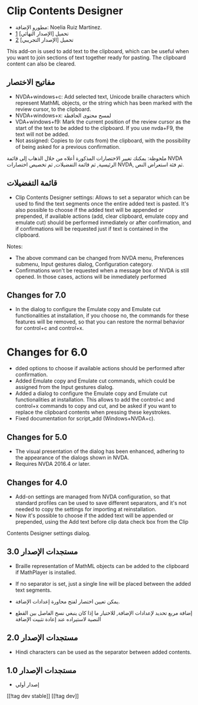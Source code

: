 # Clip Contents Designer #

*	مطورو الإضافة: Noelia Ruiz Martínez.
*	تحميل [الإصدار النهائي] [1]
*	تحميل [الإصدار التجريبي] [2]

This add-on is used to add text to the clipboard, which can be useful when
you want to join sections of text together ready for pasting.  The clipboard
content can also be cleared.

## مفاتيح الاختصار ##


*	NVDA+windows+c: Add selected text, Unicode braille characters which
  represent MathML objects, or the string which has been marked with the
  review cursor, to the clipboard.
*	NVDA+windows+x: لمسح محتوى الحافظة
* VDA+windows+f9: Mark the current position of the review cursor as the start of the text to be added to the clipboard. If you use nvda+F9, the text will not be added.
* Not assigned: Copies to (or cuts from) the clipboard, with the possibility of being asked for a previous confirmation.

ملحوظة: يمكنك تغيير الاختصارات المذكورة أعلاه من خلال الذهاب إلى قائمة NVDA
الرئيسية, ثم قائمة التفضيلات, ثم تخصيص اختصارات NVDA, ثم فئة استعراض النص.


## قائمة التفضيلات ##

*	Clip Contents Designer settings: Allows to set a separator which can be used to find the text segments once the entire added text is pasted.
It's also possible to choose if the added text will be appended or prepended, if available actions (add, clear clipboard, emulate copy and emulate cut) should be performed inmediately or after confirmation, and if confirmations will be requested just if text is contained in the clipboard.

Notes:

*	The above command can be changed from NVDA menu, Preferences submenu,
  Input gestures dialog, Configuration category.
*	Confirmations won't be requested when a message box of NVDA is still
  opened. In those cases, actions will be inmediately performed

## Changes for 7.0

* In the dialog to configure the Emulate copy and Emulate cut
  functionalities at installation, if you choose no, the commands for these
  features will be removed, so that you can restore the normal behavior for
  control+c and control+x.

# Changes for 6.0

* dded options to choose if available actions should be performed after confirmation.
*	Added Emulate copy and Emulate cut commands, which could be assigned from the Input gestures dialog.
* Added a dialog to configure the Emulate copy and Emulate cut functionalities at installation. This allows to add the control+c and control+x commands to copy and cut, and be asked if you want to replace the clipboard contents when pressing these keystrokes.
*	Fixed documentation for script_add (Windows+NVDA+c).

## Changes for 5.0 ##

*	The visual presentation of the dialog has been enhanced, adhering to the
  appearance of the dialogs shown in NVDA.
*	Requires NVDA 2016.4 or later.


## Changes for 4.0 ##

*	Add-on settings are managed from NVDA configuration, so that standard
  profiles can be used to save different separators, and it's not needed to
  copy the settings for importing at reinstallation.
*	Now it's possible to choose if the added text will be appended or
  prepended, using the Add text before clip data check box from the Clip

  Contents Designer settings dialog.

## مستجدات الإصدار 3.0 ##

*	Braille representation of MathML objects can be added to the clipboard if
  MathPlayer is installed.
*	If no separator is set, just a single line will be placed between the
  added text segments.
*	يمكن تعيين اختصار لفتح محاورة إعدادات الإضافة.

*	إضافة مربع تحديد لإعدادات الإضافة, للاختيار ما إذا كان ينبغي نسخ الفاصل
  بين القطع النصية لاستيراده عند إعادة تثبيت الإضافة


## مستجدات الإصدار 2.0 ##

*	Hindi characters can be used as the separator between added contents.

## مستجدات الإصدار 1.0 ##

*	إصدار أولي

[[!tag dev stable]]
[[!tag dev]]

[1]: http://addons.nvda-project.org/files/get.php?file=ccd

[2]: http://addons.nvda-project.org/files/get.php?file=ccd-dev
